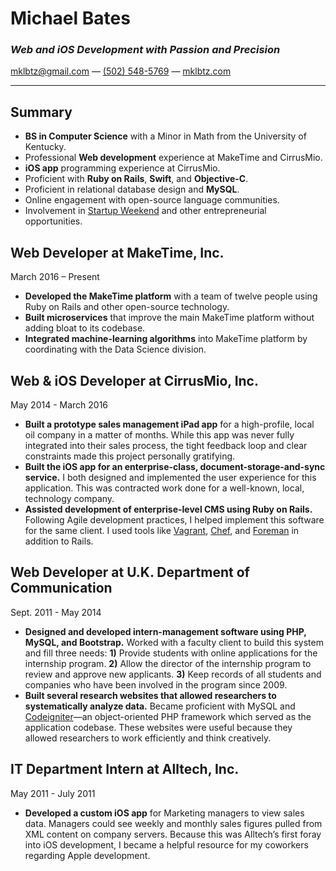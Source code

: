 # Michael Bates
### *Web and iOS Development with Passion and Precision*

[mklbtz@gmail.com](mailto:mklbtz@gmail.com) — [(502) 548-5769](tel:5025485769) — [mklbtz.com](http://mklbtz.com)
<hr>

## Summary
- **BS in Computer Science** with a Minor in Math from the University of Kentucky.
- Professional **Web development** experience at MakeTime and CirrusMio.
- **iOS app** programming experience at CirrusMio.
- Proficient with **Ruby on Rails**, **Swift**, and **Objective-C**.
- Proficient in relational database design and **MySQL**.
- Online engagement with open-source language communities.
- Involvement in [Startup Weekend](http://startupweekend.org) and other entrepreneurial opportunities.



## Web Developer at MakeTime, Inc.

March 2016 – Present

- **Developed the MakeTime platform** with a team of twelve people using Ruby on Rails and other open-source technology.
- **Built microservices** that improve the main MakeTime platform without adding bloat to its codebase.
- **Integrated machine-learning algorithms** into MakeTime platform by coordinating with the Data Science division.

## Web & iOS Developer at CirrusMio, Inc.

May 2014 - March 2016

- **Built a prototype sales management iPad app** for a high-profile, local oil company in a matter of months. While this app was never fully integrated into their sales process, the tight feedback loop and clear constraints made this project personally gratifying.
- **Built the iOS app for an enterprise-class, document-storage-and-sync service.** I both designed and implemented the user experience for this application. This was contracted work done for a well-known, local, technology company.
- **Assisted development of enterprise-level CMS using Ruby on Rails.** Following Agile development practices, I helped implement this software for the same client. I used tools like [Vagrant](https://www.vagrantup.com/), [Chef](https://www.getchef.com), and [Foreman](http://theforeman.org) in addition to Rails.

## Web Developer at U.K. Department of Communication

Sept. 2011 - May 2014

- **Designed and developed intern-management software using PHP, MySQL, and Bootstrap.** Worked with a faculty client to build this system and fill three needs: **1)** Provide students with online applications for the internship program. **2)** Allow the director of the internship program to review and approve new applicants. **3)** Keep records of all students and companies who have been involved in the program since 2009.
- **Built several research websites that allowed researchers to systematically analyze data.** Became proficient with MySQL and [Codeigniter](http://ellislab.com/codeigniter)—an object-oriented PHP framework which served as the application codebase. These websites were useful because they allowed researchers to work efficiently and think creatively.


## IT Department Intern at Alltech, Inc.

May 2011 - July 2011

- **Developed a custom iOS app** for Marketing managers to view sales data. Managers could see weekly and monthly sales figures pulled from XML content on company servers. Because this was Alltech’s first foray into iOS development, I became a helpful resource for my coworkers regarding Apple development.
